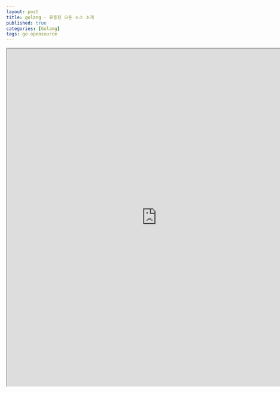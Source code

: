 ```yaml
---
layout: post
title: golang - 유용한 오픈 소스 소개
published: true
categories: [Golang]
tags: go opensource
---
```

<iframe width="800" height="900" src="https://docs.google.com/document/d/e/2PACX-1vT3rdmSvhCry0Lr3BQtYTzTgVI3ZaxF0Ln1YBjuwJkgMErJigUEu3dv3r5-7Qi20M-1w74bXPdJbHip/pub?embedded=true"></iframe>  
  